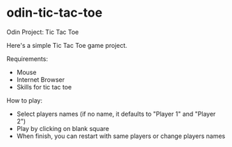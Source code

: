 # odin-tic-tac-toe
Odin Project: Tic Tac Toe

Here's a simple Tic Tac Toe game project.

Requirements:

- Mouse
- Internet Browser
- Skills for tic tac toe

How to play:

- Select players names (if no name, it defaults to "Player 1" and "Player 2")
- Play by clicking on blank square
- When finish, you can restart with same players or change players names